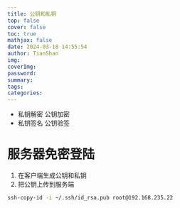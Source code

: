 ```yaml
---
title: 公钥和私钥
top: false
cover: false
toc: true
mathjax: false
date: 2024-03-18 14:55:54
author: TianShan
img: 
coverImg: 
password: 
summary: 
tags: 
categories:
---
```

- 私钥解密 公钥加密
- 私钥签名 公钥验签
# 服务器免密登陆
1. 在客户端生成公钥和私钥
2. 把公钥上传到服务端
```bash
ssh-copy-id -i ~/.ssh/id_rsa.pub root@192.168.235.22
```



